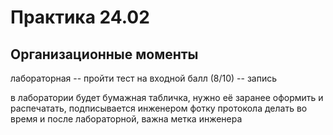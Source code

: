 # Практика 24.02

## Организационные моменты

лабораторная -- пройти тест на входной балл (8/10) -- запись

в лаборатории будет бумажная табличка, нужно её заранее оформить и распечатать, подписывается инженером 
фотку протокола делать во время и после лабораторной, важна метка инженера